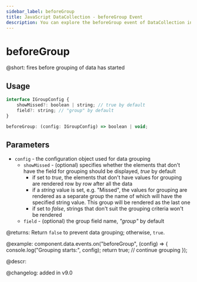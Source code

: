 ```yaml
---
sidebar_label: beforeGroup
title: JavaScript DataCollection - beforeGroup Event 
description: You can explore the beforeGroup event of DataCollection in the documentation of the DHTMLX JavaScript UI library. Browse developer guides and API reference, try out code examples and live demos, and download a free 30-day evaluation version of DHTMLX Suite.
---
```


# beforeGroup

@short: fires before grouping of data has started

## Usage

~~~jsx
interface IGroupConfig {
    showMissed?: boolean | string; // true by default
    field?: string; // "group" by default
}

beforeGroup: (config: IGroupConfig) => boolean | void;
~~~

## Parameters

- `config` - the configuration object used for data grouping
    - `showMissed` - (optional) specifies whether the elements that don't have the field for grouping should be displayed, *true* by default
        - if set to *true*, the elements that don't have values for grouping are rendered row by row after all the data
        - if a *string* value is set, e.g. "Missed", the values for grouping are rendered as a separate group the name of which will have the specified string value. This group will be rendered as the last one
        - if set to *false*, strings that don't suit the grouping criteria won't be rendered
    - `field` - (optional) the group field name, *"group"* by default

@returns:
Return `false` to prevent data grouping; otherwise, `true`.

@example:
component.data.events.on("beforeGroup", (config) => {
    console.log("Grouping starts:", config);
    return true; // continue grouping
});

@descr:

@changelog: added in v9.0